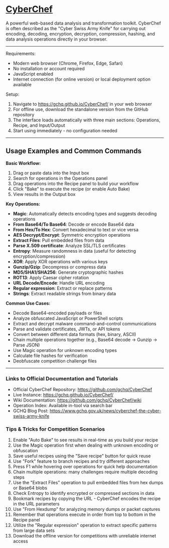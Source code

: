 # [CyberChef](https://gchq.github.io/CyberChef/)
A powerful web-based data analysis and transformation toolkit. CyberChef is often described as the "Cyber Swiss Army Knife" for carrying out encoding, decoding, encryption, decryption, compression, hashing, and data analysis operations directly in your browser.

---

Requirements:
- Modern web browser (Chrome, Firefox, Edge, Safari)
- No installation or account required
- JavaScript enabled
- Internet connection (for online version) or local deployment option available

Setup:
1. Navigate to https://gchq.github.io/CyberChef/ in your web browser
2. For offline use, download the standalone version from the GitHub repository
3. The interface loads automatically with three main sections: Operations, Recipe, and Input/Output
4. Start using immediately - no configuration needed

---

## Usage Examples and Common Commands

**Basic Workflow:**
1. Drag or paste data into the Input box
2. Search for operations in the Operations panel
3. Drag operations into the Recipe panel to build your workflow
4. Click "Bake" to execute the recipe (or enable Auto Bake)
5. View results in the Output box

**Key Operations:**
- **Magic**: Automatically detects encoding types and suggests decoding operations
- **From Base64/To Base64**: Decode or encode Base64 data
- **From Hex/To Hex**: Convert hexadecimal to text or vice versa
- **AES Decrypt/Encrypt**: Symmetric encryption operations
- **Extract Files**: Pull embedded files from data
- **Parse X.509 certificate**: Analyze SSL/TLS certificates
- **Entropy**: Measure randomness in data (useful for detecting encryption/compression)
- **XOR**: Apply XOR operations with various keys
- **Gunzip/Gzip**: Decompress or compress data
- **MD5/SHA1/SHA256**: Generate cryptographic hashes
- **ROT13**: Apply Caesar cipher rotation
- **URL Decode/Encode**: Handle URL encoding
- **Regular expression**: Extract or replace patterns
- **Strings**: Extract readable strings from binary data

**Common Use Cases:**
- Decode Base64-encoded payloads or files
- Analyze obfuscated JavaScript or PowerShell scripts
- Extract and decrypt malware command-and-control communications
- Parse and validate certificates, JWTs, or API tokens
- Convert between different data formats (hex, binary, ASCII)
- Chain multiple operations together (e.g., Base64 decode → Gunzip → Parse JSON)
- Use Magic operation for unknown encoding types
- Calculate file hashes for verification
- Deobfuscate competition challenge files

---

### Links to Official Documentation and Tutorials
- Official CyberChef Repository: https://github.com/gchq/CyberChef
- Live Instance: https://gchq.github.io/CyberChef/
- Wiki Documentation: https://github.com/gchq/CyberChef/wiki
- Operation Index: Available in-tool via search bar
- GCHQ Blog Post: https://www.gchq.gov.uk/news/cyberchef-the-cyber-swiss-army-knife

### Tips & Tricks for Competition Scenarios
1. Enable "Auto Bake" to see results in real-time as you build your recipe
2. Use the Magic operation first when dealing with unknown encoding or obfuscation
3. Save useful recipes using the "Save recipe" button for quick reuse
4. Use "Fork" feature to branch recipes and try different approaches
5. Press F1 while hovering over operations for quick help documentation
6. Chain multiple operations: many challenges require multiple decoding steps
7. Use the "Extract Files" operation to pull embedded files from hex dumps or Base64 blobs
8. Check Entropy to identify encrypted or compressed sections in data
9. Bookmark recipes by copying the URL - CyberChef encodes the recipe in the URL parameters
10. Use "From Hexdump" for analyzing memory dumps or packet captures
11. Remember that operations execute in order from top to bottom in the Recipe panel
12. Utilize the "Regular expression" operation to extract specific patterns from large data sets
13. Download the offline version for competitions with unreliable internet access
